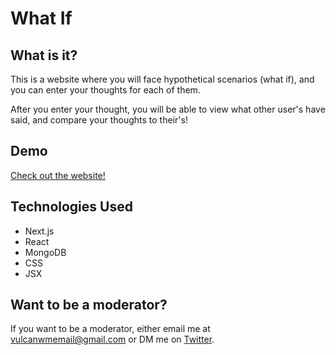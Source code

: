 # What If

## What is it?
This is a website where you will face hypothetical scenarios (what if), and you can enter your thoughts for each of them.

After you enter your thought, you will be able to view what other user's have said, and compare your thoughts to their's!

## Demo

[Check out the website!](https://what-if-scenarios.vercel.app/)

## Technologies Used
- Next.js
- React
- MongoDB
- CSS
- JSX

## Want to be a moderator?

If you want to be a moderator, either email me at vulcanwmemail@gmail.com or DM me on [Twitter](https://twitter.com/VulcanWM).